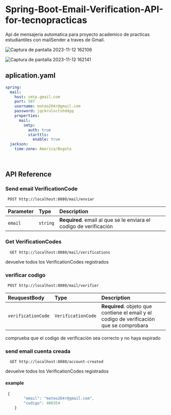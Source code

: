 # Spring-Boot-Email-Verification-API-for-tecnopracticas

Api de mensajeria automatica para proyecto academico de practicas estudiantiles con mailSender a traves de Gmail.

![Captura de pantalla 2023-11-12 162106](https://github.com/MateoRodriguez0/Spring-Boot-Email-Verification-API-for-tecnopracticas/assets/107595139/60b2914a-da7d-4648-8a4e-9baffb66c907)

![Captura de pantalla 2023-11-12 162141](https://github.com/MateoRodriguez0/Spring-Boot-Email-Verification-API-for-tecnopracticas/assets/107595139/54924feb-e6af-47d5-b346-d012a00669ec)


## aplication.yaml

```yaml
spring:
  mail:
    host: smtp.gmail.com
    port: 587
    username: mateo204r@gmail.com
    password: jqckrulxctshddgq
    properties:
      mail:
        smtp:
          auth: true
          starttls:
            enable: true
  jackson:
    time-zone: America/Bogota
    
    

```
## API Reference

### Send email VerificationCode 

```http
 POST http://localhost:8080/mail/enviar
```

| Parameter | Type     | Description                |
| :-------- | :------- | :------------------------- |
| `email` | `string` | **Required**. email al que se le enviara el codigo de verificación |



### Get VerificationCodes

```http
  GET http://localhost:8080/mail/verifications
```
devuelve todos los VerificationCodes registrados



### verificar codigo

```http
 POST http://localhost:8080/mail/verifier
```

| ReuquestBody| Type     | Description                |
| :-------- | :------- | :------------------------- |
| `verificationCode` | `VerificationCode` | **Required**. objeto que contiene el email y el codigo de verificación que se comprobara |

comprueba que el codigo de verificación sea correcto y no haya expirado 


### send email cuenta creada

```http
  GET http://localhost:8080/account-created
```
devuelve todos los VerificationCodes registrados

#### example

```javascript
 {
        "email": "mateo204r@gmail.com",
        "codigo": 406354
    }
```

